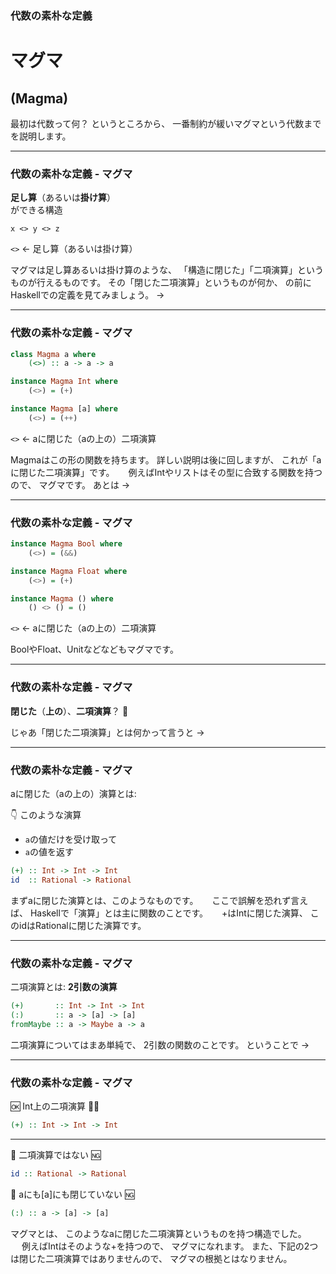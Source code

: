 ### 代数の素朴な定義
# マグマ
## (Magma)

<aside class="notes">
最初は代数って何？ というところから、
一番制約が緩いマグマという代数までを説明します。
</aside>

- - - - -

### 代数の素朴な定義 - マグマ

**足し算**（あるいは**掛け算**）  
ができる構造

```
x <> y <> z
```

`<>` ← 足し算（あるいは掛け算）

<aside class="notes">
マグマは足し算あるいは掛け算のような、
「構造に閉じた」「二項演算」というものが行えるものです。  
その「閉じた二項演算」というものが何か、
の前にHaskellでの定義を見てみましょう。
->
</aside>

- - - - -

### 代数の素朴な定義 - マグマ

```haskell
class Magma a where
    (<>) :: a -> a -> a

instance Magma Int where
    (<>) = (+)

instance Magma [a] where
    (<>) = (++)
```

`<>` ← aに閉じた（aの上の）二項演算

<aside class="notes">
Magmaはこの形の関数を持ちます。  
詳しい説明は後に回しますが、
これが「aに閉じた二項演算」です。  
　  
例えばIntやリストはその型に合致する関数を持つので、
マグマです。
あとは ->
</aside>

- - - - -

### 代数の素朴な定義 - マグマ

```haskell
instance Magma Bool where
    (<>) = (&&)

instance Magma Float where
    (<>) = (+)

instance Magma () where
    () <> () = ()
```

`<>` ← aに閉じた（aの上の）二項演算

<aside class="notes">
BoolやFloat、Unitなどなどもマグマです。
</aside>

- - - - -

### 代数の素朴な定義 - マグマ

**閉じた**（**上の**）、**二項演算**？ 🤔

<aside class="notes">
じゃあ「閉じた二項演算」とは何かって言うと ->
</aside>

- - - - -

### 代数の素朴な定義 - マグマ

aに閉じた（aの上の）演算とは:

:point_down: このような演算

- `a`の値だけを受け取って
- `a`の値を返す

```hs
(+) :: Int -> Int -> Int
id  :: Rational -> Rational
```

<aside class="notes">
まずaに閉じた演算とは、このようなものです。  
　  
ここで誤解を恐れず言えば、
Haskellで「演算」とは主に関数のことです。  
　  
+はIntに閉じた演算、
このidはRationalに閉じた演算です。
</aside>

- - - - -

### 代数の素朴な定義 - マグマ

二項演算とは: **2引数の演算**

```hs
(+)       :: Int -> Int -> Int
(:)       :: a -> [a] -> [a]
fromMaybe :: a -> Maybe a -> a
```

<aside class="notes">
二項演算についてはまあ単純で、
2引数の関数のことです。
ということで ->
</aside>

- - - - -

### 代数の素朴な定義 - マグマ

:ok:
Int上の二項演算
:ok_woman:

```hs
(+) :: Int -> Int -> Int
```

- - -

:no_good:
二項演算ではない
:ng:

```hs
id :: Rational -> Rational
```

:no_good:
aにも[a]にも閉じていない
:ng:

```hs
(:) :: a -> [a] -> [a]
```

<aside class="notes">
マグマとは、
このようなaに閉じた二項演算というものを持つ構造でした。  
　  
例えばIntはそのような+を持つので、
マグマになれます。  
また、下記の2つは閉じた二項演算ではありませんので、
マグマの根拠とはなりません。
</aside>

